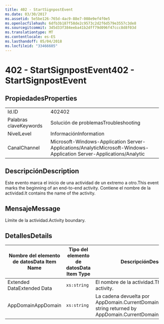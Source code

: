 ```yaml
---
title: 402 - StartSignpostEvent
ms.date: 03/30/2017
ms.assetid: 5e5be126-765d-4ac9-88e7-008e9ef4f0e5
ms.openlocfilehash: 6dfb3b187f58de2c9573c2d2f6d579e3557c3de8
ms.sourcegitcommit: 3d5d33f384eeba41b2dff79d096f47ccc8d8f03d
ms.translationtype: MT
ms.contentlocale: es-ES
ms.lasthandoff: 05/04/2018
ms.locfileid: "33466605"
---
```

# <a name="402---startsignpostevent"></a><span data-ttu-id="74b08-102">402 - StartSignpostEvent</span><span class="sxs-lookup"><span data-stu-id="74b08-102">402 - StartSignpostEvent</span></span>
## <a name="properties"></a><span data-ttu-id="74b08-103">Propiedades</span><span class="sxs-lookup"><span data-stu-id="74b08-103">Properties</span></span>  
  
|||  
|-|-|  
|<span data-ttu-id="74b08-104">Id.</span><span class="sxs-lookup"><span data-stu-id="74b08-104">ID</span></span>|<span data-ttu-id="74b08-105">402</span><span class="sxs-lookup"><span data-stu-id="74b08-105">402</span></span>|  
|<span data-ttu-id="74b08-106">Palabras clave</span><span class="sxs-lookup"><span data-stu-id="74b08-106">Keywords</span></span>|<span data-ttu-id="74b08-107">Solución de problemas</span><span class="sxs-lookup"><span data-stu-id="74b08-107">Troubleshooting</span></span>|  
|<span data-ttu-id="74b08-108">Nivel</span><span class="sxs-lookup"><span data-stu-id="74b08-108">Level</span></span>|<span data-ttu-id="74b08-109">Información</span><span class="sxs-lookup"><span data-stu-id="74b08-109">Information</span></span>|  
|<span data-ttu-id="74b08-110">Canal</span><span class="sxs-lookup"><span data-stu-id="74b08-110">Channel</span></span>|<span data-ttu-id="74b08-111">Microsoft-Windows-Application Server-Applications/Analytic</span><span class="sxs-lookup"><span data-stu-id="74b08-111">Microsoft-Windows-Application Server-Applications/Analytic</span></span>|  
  
## <a name="description"></a><span data-ttu-id="74b08-112">Descripción</span><span class="sxs-lookup"><span data-stu-id="74b08-112">Description</span></span>  
 <span data-ttu-id="74b08-113">Este evento marca el inicio de una actividad de un extremo a otro.</span><span class="sxs-lookup"><span data-stu-id="74b08-113">This event marks the beginning of an end-to-end activity.</span></span> <span data-ttu-id="74b08-114">Contiene el nombre de la actividad.</span><span class="sxs-lookup"><span data-stu-id="74b08-114">It contains the name of the activity.</span></span>  
  
## <a name="message"></a><span data-ttu-id="74b08-115">Mensaje</span><span class="sxs-lookup"><span data-stu-id="74b08-115">Message</span></span>  
 <span data-ttu-id="74b08-116">Límite de la actividad.</span><span class="sxs-lookup"><span data-stu-id="74b08-116">Activity boundary.</span></span>  
  
## <a name="details"></a><span data-ttu-id="74b08-117">Detalles</span><span class="sxs-lookup"><span data-stu-id="74b08-117">Details</span></span>  
  
|<span data-ttu-id="74b08-118">Nombre del elemento de datos</span><span class="sxs-lookup"><span data-stu-id="74b08-118">Data Item Name</span></span>|<span data-ttu-id="74b08-119">Tipo del elemento de datos</span><span class="sxs-lookup"><span data-stu-id="74b08-119">Data Item Type</span></span>|<span data-ttu-id="74b08-120">Descripción</span><span class="sxs-lookup"><span data-stu-id="74b08-120">Description</span></span>|  
|--------------------|--------------------|-----------------|  
|<span data-ttu-id="74b08-121">Extended Data</span><span class="sxs-lookup"><span data-stu-id="74b08-121">Extended Data</span></span>|`xs:string`|<span data-ttu-id="74b08-122">El nombre de la actividad.</span><span class="sxs-lookup"><span data-stu-id="74b08-122">The name of the activity.</span></span>|  
|<span data-ttu-id="74b08-123">AppDomain</span><span class="sxs-lookup"><span data-stu-id="74b08-123">AppDomain</span></span>|`xs:string`|<span data-ttu-id="74b08-124">La cadena devuelta por AppDomain.CurrentDomain.FriendlyName.</span><span class="sxs-lookup"><span data-stu-id="74b08-124">The string returned by AppDomain.CurrentDomain.FriendlyName.</span></span>|
